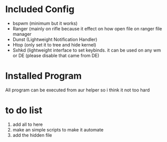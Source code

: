 # Included Config
- bspwm (minimum but it works)
- Ranger (mainly on rifle because it effect on how open file on ranger file manager
- Dunst (Lightweight Notification Handler)
- Htop  (only set it to tree and hide kernel)
- Sxhkd (lightweight interface to set keybinds. it can be used on any wm or DE (please disable that came from DE)
# Installed Program
All program can be executed from aur helper so i think it not too hard

# to do list
1. add all to here
2. make an simple scripts to make it automate
3. add the hidden file 
